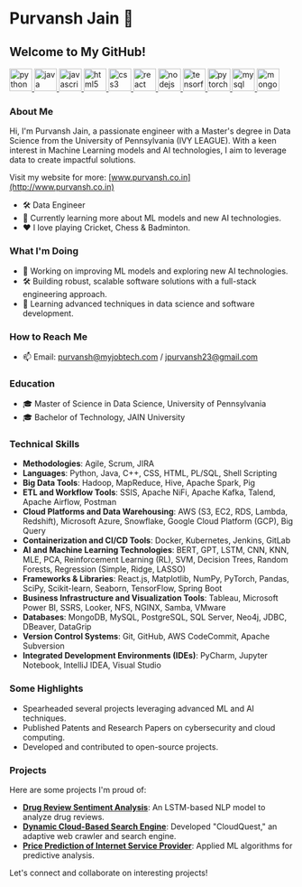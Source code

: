 # Purvansh Jain 👋

## Welcome to My GitHub!
<p align="left">
  <a href="https://python.org" target="_blank"> <img src="https://cdn.jsdelivr.net/gh/devicons/devicon/icons/python/python-original.svg" alt="python" width="40" height="40"/> </a>
  <a href="https://java.com" target="_blank"> <img src="https://cdn.jsdelivr.net/gh/devicons/devicon/icons/java/java-original.svg" alt="java" width="40" height="40"/> </a>
  <a href="https://www.javascript.com/" target="_blank"> <img src="https://cdn.jsdelivr.net/gh/devicons/devicon/icons/javascript/javascript-original.svg" alt="javascript" width="40" height="40"/> </a>
  <a href="https://www.w3.org/html/" target="_blank"> <img src="https://cdn.jsdelivr.net/gh/devicons/devicon/icons/html5/html5-original.svg" alt="html5" width="40" height="40"/> </a>
  <a href="https://www.w3schools.com/css/" target="_blank"> <img src="https://cdn.jsdelivr.net/gh/devicons/devicon/icons/css3/css3-original.svg" alt="css3" width="40" height="40"/> </a>
  <a href="https://reactjs.org/" target="_blank"> <img src="https://cdn.jsdelivr.net/gh/devicons/devicon/icons/react/react-original.svg" alt="react" width="40" height="40"/> </a>
  <a href="https://nodejs.org" target="_blank"> <img src="https://cdn.jsdelivr.net/gh/devicons/devicon/icons/nodejs/nodejs-original.svg" alt="nodejs" width="40" height="40"/> </a>
   <a href="https://www.tensorflow.org/" target="_blank"> <img src="https://cdn.jsdelivr.net/gh/devicons/devicon/icons/tensorflow/tensorflow-original.svg" alt="tensorflow" width="40" height="40"/> </a>
  <a href="https://pytorch.org/" target="_blank"> <img src="https://cdn.jsdelivr.net/gh/devicons/devicon/icons/pytorch/pytorch-original.svg" alt="pytorch" width="40" height="40"/> </a>
  <a href="https://www.mysql.com/" target="_blank"> <img src="https://cdn.jsdelivr.net/gh/devicons/devicon/icons/mysql/mysql-original.svg" alt="mysql" width="40" height="40"/> </a>
  <a href="https://www.mongodb.com/" target="_blank"> <img src="https://cdn.jsdelivr.net/gh/devicons/devicon/icons/mongodb/mongodb-original.svg" alt="mongodb" width="40" height="40"/> </a>
</p>

### About Me
Hi, I'm Purvansh Jain, a passionate engineer with a Master's degree in Data Science from the University of Pennsylvania (IVY LEAGUE). With a keen interest in Machine Learning models and AI technologies, I aim to leverage data to create impactful solutions. 

Visit my website for more: [www.purvansh.co.in](http://www.purvansh.co.in)

- 🛠️ Data Engineer
- 🌱 Currently learning more about ML models and new AI technologies.
- ❤️ I love playing Cricket, Chess & Badminton.

### What I'm Doing
- 🔭 Working on improving ML models and exploring new AI technologies.
- 🛠️ Building robust, scalable software solutions with a full-stack engineering approach.
- 🌱 Learning advanced techniques in data science and software development.

### How to Reach Me
- 📫 Email:  [purvansh@myjobtech.com](mailto:purvansh@myjobtech.com) / [jpurvansh23@gmail.com](mailto:jpurvansh23@gmail.com)

### Education
- 🎓 Master of Science in Data Science, University of Pennsylvania
- 🎓 Bachelor of Technology, JAIN University

### Technical Skills
- **Methodologies**: Agile, Scrum, JIRA
- **Languages**: Python, Java, C++, CSS, HTML, PL/SQL, Shell Scripting
- **Big Data Tools**: Hadoop, MapReduce, Hive, Apache Spark, Pig
- **ETL and Workflow Tools**: SSIS, Apache NiFi, Apache Kafka, Talend, Apache Airflow, Postman
- **Cloud Platforms and Data Warehousing**: AWS (S3, EC2, RDS, Lambda, Redshift), Microsoft Azure, Snowflake, Google Cloud Platform (GCP), Big Query
- **Containerization and CI/CD Tools**: Docker, Kubernetes, Jenkins, GitLab
- **AI and Machine Learning Technologies**: BERT, GPT, LSTM, CNN, KNN, MLE, PCA, Reinforcement Learning (RL), SVM, Decision Trees, Random Forests, Regression (Simple, Ridge, LASSO)
- **Frameworks & Libraries**: React.js, Matplotlib, NumPy, PyTorch, Pandas, SciPy, Scikit-learn, Seaborn, TensorFlow, Spring Boot
- **Business Infrastructure and Visualization Tools**: Tableau, Microsoft Power BI, SSRS, Looker, NFS, NGINX, Samba, VMware
- **Databases**: MongoDB, MySQL, PostgreSQL, SQL Server, Neo4j, JDBC, DBeaver, DataGrip
- **Version Control Systems**: Git, GitHub, AWS CodeCommit, Apache Subversion
- **Integrated Development Environments (IDEs)**: PyCharm, Jupyter Notebook, IntelliJ IDEA, Visual Studio


### Some Highlights
- Spearheaded several projects leveraging advanced ML and AI techniques.
- Published Patents and Research Papers on cybersecurity and cloud computing.
- Developed and contributed to open-source projects.

### Projects
Here are some projects I'm proud of:
- [**Drug Review Sentiment Analysis**](https://github.com/Purvansh-Jain/DRUG-REVIEW-SENTIMENT-ANALYSIS): An LSTM-based NLP model to analyze drug reviews.
- [**Dynamic Cloud-Based Search Engine**](https://github.com/Purvansh-Jain/Cloud-Quest): Developed "CloudQuest," an adaptive web crawler and search engine.
- [**Price Prediction of Internet Service Provider**](https://github.com/Purvansh-Jain/Internet-Service-Price-Prediction): Applied ML algorithms for predictive analysis.

Let's connect and collaborate on interesting projects!
